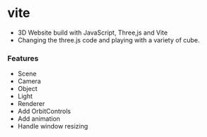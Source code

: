 # vite
- 3D Website build with JavaScript, Three,js and Vite
- Changing the three.js code and playing with a variety of cube.
### Features
- Scene
- Camera
- Object
- Light
- Renderer
- Add OrbitControls
- Add animation
- Handle window resizing
